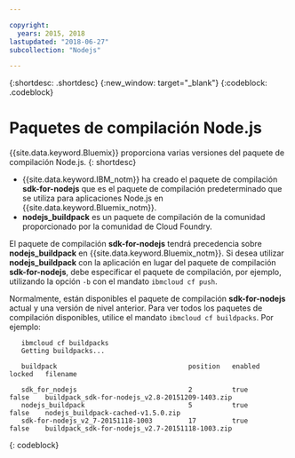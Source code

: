 ```yaml
---

copyright:
  years: 2015, 2018
lastupdated: "2018-06-27"
subcollection: "Nodejs"

---
```


{:shortdesc: .shortdesc}
{:new_window: target="_blank"}
{:codeblock: .codeblock}

# Paquetes de compilación Node.js

{{site.data.keyword.Bluemix}} proporciona varias versiones del paquete de compilación Node.js.
{: shortdesc}

* {{site.data.keyword.IBM_notm}} ha creado el paquete de compilación **sdk-for-nodejs** que es el paquete de compilación predeterminado que se utiliza para aplicaciones Node.js en {{site.data.keyword.Bluemix_notm}}.
* **nodejs_buildpack** es un paquete de compilación de la comunidad proporcionado por la comunidad de Cloud Foundry.

El paquete de compilación **sdk-for-nodejs** tendrá precedencia sobre **nodejs_buildpack** en {{site.data.keyword.Bluemix_notm}}. Si desea utilizar **nodejs_buildpack** con la aplicación en lugar del paquete de compilación **sdk-for-nodejs**, debe especificar el paquete de compilación, por ejemplo, utilizando la opción `-b` con el mandato `ibmcloud cf push`.

Normalmente, están disponibles el paquete de compilación **sdk-for-nodejs** actual y una versión de nivel anterior.  Para ver todos los paquetes de compilación disponibles, utilice el mandato `ibmcloud cf buildpacks`.  Por ejemplo:

```
   ibmcloud cf buildpacks
   Getting buildpacks...

   buildpack                                 position   enabled   locked   filename   

   sdk_for_nodejs                            2          true      false    buildpack_sdk-for-nodejs_v2.8-20151209-1403.zip
   nodejs_buildpack                          5          true      false    nodejs_buildpack-cached-v1.5.0.zip
   sdk-for-nodejs_v2_7-20151118-1003         17         true      false    buildpack_sdk-for-nodejs_v2.7-20151118-1003.zip
```
{: codeblock}
